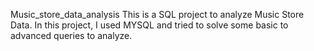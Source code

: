 Music_store_data_analysis
This is a SQL project to analyze Music Store Data. In this project, I used MYSQL and tried to solve some basic to advanced queries to analyze.
